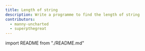 ```yaml
---
title: Length of string
description: Write a programme to find the length of string
contributors:
  - manny-uncharted
  - superpthegreat
---
```


import README from "./README.md"

<README />
